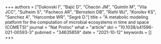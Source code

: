 +++
authors = ["Dukovski I", "Bajić D", "Chacón JM", "Quintin M", "Vila JCC", "Sulheim S", "Pacheco AR", "Bernstein DB", "Riehl WJ", "Korolev KS", "Sanchez A", "Harcombe WR", "Segrè D."]
title = "A metabolic modeling platform for the computation of microbial ecosystems in time and space (COMETS)"
journal = "Nat Protoc"
what = "article"
doi = "10.1038/s41596-021-00593-3"
pubmed = "34635859"
date = "2021-10-12"
keywords = []
+++

